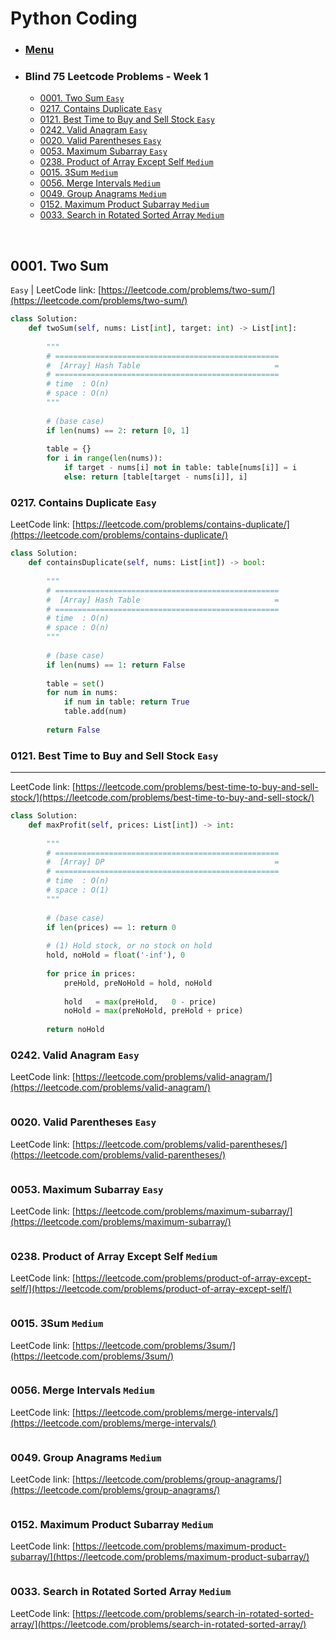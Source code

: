 # Python Coding

* ### [Menu](./README.md)                   <a name="p0"></a>
* ### Blind 75 Leetcode Problems - Week 1
    * [0001. Two Sum ```Easy```](#p1)
    * [0217. Contains Duplicate ```Easy```](#p2)
    * [0121. Best Time to Buy and Sell Stock ```Easy```](#p3)
    * [0242. Valid Anagram ```Easy```](#p4)
    * [0020. Valid Parentheses ```Easy```](#p5)
    * [0053. Maximum Subarray ```Easy```](#p6)
    * [0238. Product of Array Except Self ```Medium```](#p7)
    * [0015. 3Sum ```Medium```](#p8)
    * [0056. Merge Intervals ```Medium```](#p9)
    * [0049. Group Anagrams ```Medium```](#p10)
    * [0152. Maximum Product Subarray ```Medium```](#p11)
    * [0033. Search in Rotated Sorted Array ```Medium```](#p12)

<br />

## 0001. Two Sum                            <a name="p1"></a>
```Easy``` | LeetCode link: [https://leetcode.com/problems/two-sum/](https://leetcode.com/problems/two-sum/)
```python
class Solution:
    def twoSum(self, nums: List[int], target: int) -> List[int]:
        
        """
        # ==================================================
        #  [Array] Hash Table                              =
        # ==================================================
        # time  : O(n)
        # space : O(n)
        """
        
        # (base case)
        if len(nums) == 2: return [0, 1]
        
        table = {}
        for i in range(len(nums)):
            if target - nums[i] not in table: table[nums[i]] = i
            else: return [table[target - nums[i]], i]
```

### 0217. Contains Duplicate ```Easy```                  <a name="p2"></a>
LeetCode link: [https://leetcode.com/problems/contains-duplicate/](https://leetcode.com/problems/contains-duplicate/)
```python
class Solution:
    def containsDuplicate(self, nums: List[int]) -> bool:
        
        """
        # ==================================================
        #  [Array] Hash Table                              =
        # ==================================================
        # time  : O(n)
        # space : O(n)
        """
        
        # (base case)
        if len(nums) == 1: return False
        
        table = set()
        for num in nums:
            if num in table: return True
            table.add(num)
            
        return False
```

### 0121. Best Time to Buy and Sell Stock ```Easy```     <a name="p3"></a>
---
LeetCode link: [https://leetcode.com/problems/best-time-to-buy-and-sell-stock/](https://leetcode.com/problems/best-time-to-buy-and-sell-stock/)
```python
class Solution:
    def maxProfit(self, prices: List[int]) -> int:
        
        """
        # ==================================================
        #  [Array] DP                                      =
        # ==================================================
        # time  : O(n)
        # space : O(1)
        """
        
        # (base case)
        if len(prices) == 1: return 0
        
        # (1) Hold stock, or no stock on hold
        hold, noHold = float('-inf'), 0
        
        for price in prices:
            preHold, preNoHold = hold, noHold
            
            hold   = max(preHold,   0 - price)
            noHold = max(preNoHold, preHold + price)
            
        return noHold
```

### 0242. Valid Anagram ```Easy```                       <a name="p4"></a>
LeetCode link: [https://leetcode.com/problems/valid-anagram/](https://leetcode.com/problems/valid-anagram/)
```python
```

### 0020. Valid Parentheses ```Easy```                   <a name="p5"></a>
LeetCode link: [https://leetcode.com/problems/valid-parentheses/](https://leetcode.com/problems/valid-parentheses/)
```python
```

### 0053. Maximum Subarray ```Easy```                    <a name="p6"></a>
LeetCode link: [https://leetcode.com/problems/maximum-subarray/](https://leetcode.com/problems/maximum-subarray/)
```python
```

### 0238. Product of Array Except Self ```Medium```      <a name="p7"></a>
LeetCode link: [https://leetcode.com/problems/product-of-array-except-self/](https://leetcode.com/problems/product-of-array-except-self/)
```python
```

### 0015. 3Sum ```Medium```                              <a name="p8"></a>
LeetCode link: [https://leetcode.com/problems/3sum/](https://leetcode.com/problems/3sum/)
```python
```

### 0056. Merge Intervals ```Medium```                   <a name="p9"></a>
LeetCode link: [https://leetcode.com/problems/merge-intervals/](https://leetcode.com/problems/merge-intervals/)
```python
```

### 0049. Group Anagrams ```Medium```                    <a name="p10"></a>
LeetCode link: [https://leetcode.com/problems/group-anagrams/](https://leetcode.com/problems/group-anagrams/)
```python
```

### 0152. Maximum Product Subarray ```Medium```          <a name="p11"></a>
LeetCode link: [https://leetcode.com/problems/maximum-product-subarray/](https://leetcode.com/problems/maximum-product-subarray/)
```python
```

### 0033. Search in Rotated Sorted Array ```Medium```    <a name="p12"></a>
LeetCode link: [https://leetcode.com/problems/search-in-rotated-sorted-array/](https://leetcode.com/problems/search-in-rotated-sorted-array/)
```python
```